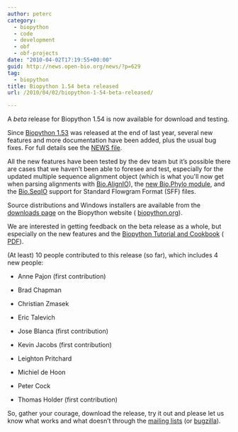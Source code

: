 ```yaml
---
author: peterc
category:
  - biopython
  - code
  - development
  - obf
  - obf-projects
date: "2010-04-02T17:19:55+00:00"
guid: http://news.open-bio.org/news/?p=629
tag:
  - biopython
title: Biopython 1.54 beta released
url: /2010/04/02/biopython-1-54-beta-released/

---
```

A _beta_ release for Biopython 1.54 is now available for download and testing.

Since [Biopython 1.53](http://news.open-bio.org/news/2009/12/biopython-release-153/) was released at the end of last year, several new features and more documentation have been added, plus the usual bug fixes. For full details see the [NEWS file](http://biopython.open-bio.org/SRC/biopython/NEWS).

All the new features have been tested by the dev team but it’s possible there are cases that we haven’t been able to foresee and test, especially for the updated multiple sequence alignment object (which is what you'll now get when parsing alignments with [Bio.AlignIO](http://biopython.org/wiki/AlignIO)), the [new Bio.Phylo module](http://biopython.org/wiki/Phylo), and the [Bio.SeqIO](http://biopython.org/wiki/SeqIO) support for Standard Flowgram Format (SFF) files.

Source distributions and Windows installers are available from the [downloads page](http://biopython.org/wiki/Download) on the Biopython website ( [biopython.org](http://biopython.org/)).

We are interested in getting feedback on the beta release as a whole, but especially on the new features and the [Biopython Tutorial and Cookbook](http://biopython.org/DIST/docs/tutorial/Tutorial.html) ( [PDF](http://biopython.org/DIST/docs/tutorial/Tutorial.pdf)).

(At least) 10 people contributed to this release (so far), which includes 4 new people:

- Anne Pajon (first contribution)

- Brad Chapman

- Christian Zmasek

- Eric Talevich

- Jose Blanca (first contribution)

- Kevin Jacobs (first contribution)

- Leighton Pritchard

- Michiel de Hoon

- Peter Cock

- Thomas Holder (first contribution)

So, gather your courage, download the release, try it out and please let us know what works and what doesn’t through the [mailing lists](http://biopython.org/wiki/Mailing_lists) (or [bugzilla](http://bugzilla.open-bio.org/)).
